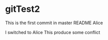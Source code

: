 # gitTest2
This is the first commit in master
README Alice

I switched to Alice
This produce some conflict
